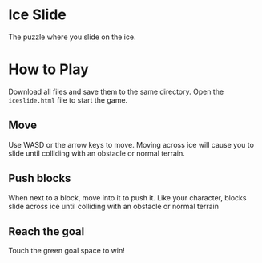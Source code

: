 # Ice Slide
The puzzle where you slide on the ice.

# How to Play
Download all files and save them to the same directory. Open the `iceslide.html` file to start the game.

## Move
Use WASD or the arrow keys to move. Moving across ice will cause you to slide until colliding with an obstacle or normal terrain.

## Push blocks
When next to a block, move into it to push it. Like your character, blocks slide across ice until colliding with an obstacle or normal terrain

## Reach the goal
Touch the green goal space to win!
